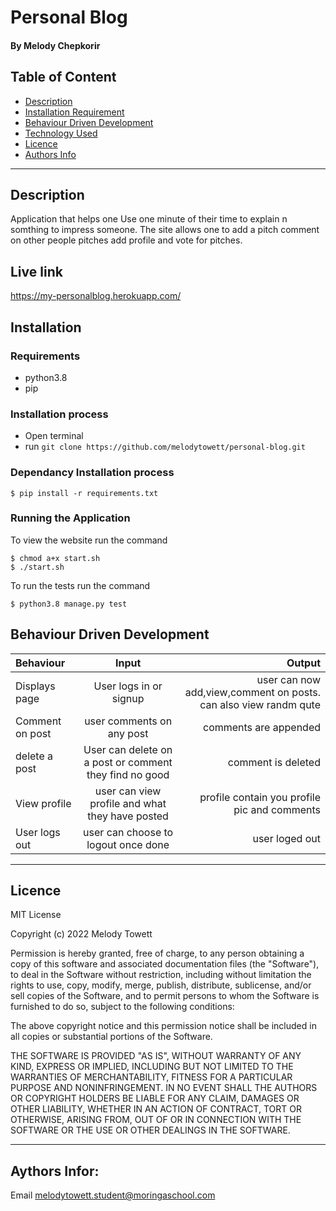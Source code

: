 # Personal Blog
#### By Melody Chepkorir
## Table of Content
+ [Description](#description)
+ [Installation Requirement](#Installation)
+ [Behaviour Driven Development](#Behaviour-Driven-Development)
+ [Technology Used](#technology-used)
+ [Licence](#licence)
+ [Authors Info](#authors-info)

****
## Description
Application that helps one Use one minute of their time to explain n somthing to impress someone. The site allows one to add a pitch comment on other people pitches add profile and vote for pitches.

## Live link
https://my-personalblog.herokuapp.com/
## Installation
### Requirements
* python3.8
* pip 
### Installation process
* Open terminal
* run `git clone https://github.com/melodytowett/personal-blog.git`

### Dependancy Installation process
```
$ pip install -r requirements.txt

```

### Running the Application
To view the website run the command
```
$ chmod a+x start.sh
$ ./start.sh

```
To run the tests run the command
```
$ python3.8 manage.py test

```
## Behaviour Driven Development
| Behaviour | Input | Output |
| :---------------- | :---------------: | ------------------: |
| Displays page | User logs in or signup| user can now add,view,comment on posts. can also view randm qute|
| Comment on post | user comments on any post| comments are appended |
|delete a post|User can delete on a post or comment they find no good| comment is deleted
|View profile| user can view profile and what they have posted|profile contain you profile pic and comments
| User logs out  | user can choose to logout once done | user loged out|


****


## Licence
MIT License

Copyright (c) 2022 Melody Towett

Permission is hereby granted, free of charge, to any person obtaining a copy
of this software and associated documentation files (the "Software"), to deal
in the Software without restriction, including without limitation the rights
to use, copy, modify, merge, publish, distribute, sublicense, and/or sell
copies of the Software, and to permit persons to whom the Software is
furnished to do so, subject to the following conditions:

The above copyright notice and this permission notice shall be included in all
copies or substantial portions of the Software.

THE SOFTWARE IS PROVIDED "AS IS", WITHOUT WARRANTY OF ANY KIND, EXPRESS OR
IMPLIED, INCLUDING BUT NOT LIMITED TO THE WARRANTIES OF MERCHANTABILITY,
FITNESS FOR A PARTICULAR PURPOSE AND NONINFRINGEMENT. IN NO EVENT SHALL THE
AUTHORS OR COPYRIGHT HOLDERS BE LIABLE FOR ANY CLAIM, DAMAGES OR OTHER
LIABILITY, WHETHER IN AN ACTION OF CONTRACT, TORT OR OTHERWISE, ARISING FROM,
OUT OF OR IN CONNECTION WITH THE SOFTWARE OR THE USE OR OTHER DEALINGS IN THE
SOFTWARE.


****


## Aythors Infor:
Email melodytowett.student@moringaschool.com